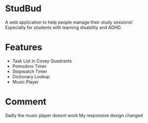 # StudBud
A web application to help people manage their study sessions! <br/>
Especially for students with learning disability and ADHD.

# Features
* Task List in Covey Quadrants
* Pomodoro Timer
* Stopwatch Timer 
* Dictionary Lookup
* Music Player 

# Comment
Sadly the music player doesnt work
My responsive design changed 
